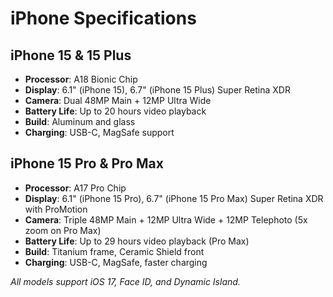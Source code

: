 # iPhone Specifications

## iPhone 15 & 15 Plus
- **Processor**: A18 Bionic Chip
- **Display**: 6.1" (iPhone 15), 6.7" (iPhone 15 Plus) Super Retina XDR
- **Camera**: Dual 48MP Main + 12MP Ultra Wide
- **Battery Life**: Up to 20 hours video playback
- **Build**: Aluminum and glass
- **Charging**: USB-C, MagSafe support

## iPhone 15 Pro & Pro Max
- **Processor**: A17 Pro Chip
- **Display**: 6.1" (iPhone 15 Pro), 6.7" (iPhone 15 Pro Max) Super Retina XDR with ProMotion
- **Camera**: Triple 48MP Main + 12MP Ultra Wide + 12MP Telephoto (5x zoom on Pro Max)
- **Battery Life**: Up to 29 hours video playback (Pro Max)
- **Build**: Titanium frame, Ceramic Shield front
- **Charging**: USB-C, MagSafe, faster charging

*All models support iOS 17, Face ID, and Dynamic Island.*
